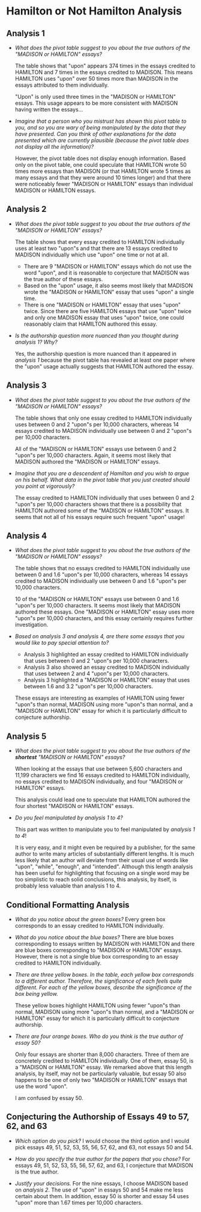 # Hamilton or Not Hamilton Analysis


## Analysis 1

 - *What does the pivot table suggest to you about
   the true authors of the "MADISON or HAMILTON" essays?*

   The table shows that "upon" appears
   374 times in the essays credited to HAMILTON
   and 7 times in the essays credited to MADISON.
   This means HAMILTON uses "upon" over 50 times
   more than MADISON in the essays attributed to
   them individually.

   "Upon" is only used three times in
   the "MADISON or HAMILTON" essays.
   This usage appears to be more consistent
   with MADISON having written the essays...

 - *Imagine that a person who you mistrust has shown this pivot table to you,
   and so you are wary of being manipulated by the data that they have presented.
   Can you think of other explanations for the data presented which are currently plausible
   (because the pivot table does not display all the information)?*

   However, the pivot table does not display enough information.
   Based only on the pivot table, one could speculate that
   HAMILTON wrote 50 times more essays than MADISON
   (or that HAMILTON wrote 5 times as many essays
   and that they were around 10 times longer)
   and that there were noticeably fewer
   "MADISON or HAMILTON" essays than
   individual MADISON or HAMILTON essays.


## Analysis 2

 - *What does the pivot table suggest to you about
   the true authors of the "MADISON or HAMILTON" essays?*

   The table shows that every essay credited to HAMILTON
   individually uses at least two "upon"s and that there are
   13 essays credited to MADISON individually which use
   "upon" one time or not at all.
    - There are 9 "MADISON or HAMILTON" essays which do not
      use the word "upon", and it is reasonable to conjecture
      that MADISON was the true author of these essays.
    - Based on the "upon" usage, it also seems most likely
      that MADISON wrote the "MADISON or HAMILTON" essay
      that uses "upon" a single time.
    - There is one "MADISON or HAMILTON" essay that uses
      "upon" twice. Since there are five HAMILTON essays
      that use "upon" twice and only one MADISON essay
      that uses "upon" twice, one could reasonably claim
      that HAMILTON authored this essay.

 - *Is the authorship question more nuanced than
   you thought during analysis 1? Why?*

   Yes, the authorship question is more nuanced
   than it appeared in *analysis 1* because the
   pivot table has revealed at least one paper
   where the "upon" usage actually suggests that
   HAMILTON authored the essay.


## Analysis 3

 - *What does the pivot table suggest to you about
   the true authors of the "MADISON or HAMILTON" essays?*

   The table shows that
   only one essay credited to HAMILTON individually
   uses between 0 and 2 "upon"s per 10,000 characters,
   whereas 14 essays credited to MADISON individually
   use between 0 and 2 "upon"s per 10,000 characters.

   All of the "MADISON or HAMILTON" essays use
   between 0 and 2 "upon"s per 10,000 characters.
   Again, it seems most likely that MADISON
   authored the "MADISON or HAMILTON" essays.

 - *Imagine that you are a descendent of Hamilton and you wish to argue on his behalf.
   What data in the pivot table that you just created should you point at vigorously?*

   The essay credited to HAMILTON individually that
   uses between 0 and 2 "upon"s per 10,000 characters
   shows that there is a possibility that HAMILTON
   authored some of the "MADISON or HAMILTON" essays.
   It seems that not all of his essays require such
   frequent "upon" usage!


## Analysis 4

 - *What does the pivot table suggest to you about
   the true authors of the "MADISON or HAMILTON" essays?*

   The table shows that
   no essays credited to HAMILTON individually
   use between 0 and 1.6 "upon"s per 10,000 characters,
   whereas 14 essays credited to MADISON individually
   use between 0 and 1.6 "upon"s per 10,000 characters.

   10 of the "MADISON or HAMILTON" essays use
   between 0 and 1.6 "upon"s per 10,000 characters.
   It seems most likely that MADISON authored these essays.
   One "MADISON or HAMILTON" essay uses
   more "upon"s per 10,000 characters,
   and this essay certainly requires
   further investigation.

 - *Based on analysis 3 and analysis 4,
   are there some essays that you would like
   to pay special attention to?*

   - Analysis 3 highlighted an essay credited to HAMILTON individually
     that uses between 0 and 2 "upon"s per 10,000 characters.
   - Analysis 3 also showed an essay credited to MADISON individually
     that uses between 2 and 4 "upon"s per 10,000 characters.
   - Analysis 3 highlighted a "MADISON or HAMILTON" essay
     that uses between 1.6 and 3.2 "upon"s per 10,000 characters.

   These essays are interesting as examples of
   HAMILTON using fewer "upon"s than normal,
   MADISON using more "upon"s than normal,
   and a "MADISON or HAMILTON" essay for which it is
   particularly difficult to conjecture authorship.


## Analysis 5

 - *What does the pivot table suggest to you about
   the true authors of the **shortest** "MADISON or HAMILTON" essays?*

   When looking at the essays that use between
   5,600 characters and 11,199 characters
   we find 16 essays credited to HAMILTON individually,
   no essays credited to MADISON individually,
   and four "MADISON or HAMILTON" essays.

   This analysis could lead one to speculate
   that HAMILTON authored the four shortest
   "MADISON or HAMILTON" essays.

 - *Do you feel manipulated by analysis 1 to 4?*

   This part was written to manipulate you
   to feel manipulated by *analysis 1 to 4*!

   It is very easy,
   and it might even be required by a publisher,
   for the same author to write many articles
   of substantially different lengths.
   It is much less likely that
   an author will deviate from
   their usual use of words like
   "upon", "while", "enough", and "intended".
   Although this length analysis has been useful
   for highlighting that focusing on a single word
   may be too simplistic to reach solid conclusions,
   this analysis, by itself, is probably less valuable
   than analysis 1 to 4.


## Conditional Formatting Analysis

 - *What do you notice about the green boxes?*
   Every green box corresponds to an essay credited to HAMILTON individually.

 - *What do you notice about the blue boxes?*
   There are blue boxes corresponding to essays written by MADISON with HAMILTON and
   there are blue boxes corresponding to "MADISON or HAMILTON" essays. However,
   there is not a single blue box corresponding to an essay credited to HAMILTON individually.

 - *There are three yellow boxes.
   In the table, each yellow box corresponds to a different author.
   Therefore, the significance of each feels quite different.
   For each of the yellow boxes,
   describe the significance of the box being yellow.*

   These yellow boxes highlight
   HAMILTON using fewer "upon"s than normal,
   MADISON using more "upon"s than normal,
   and a "MADISON or HAMILTON" essay for which it is
   particularly difficult to conjecture authorship.

 - *There are four orange boxes.
   Who do you think is the true author of essay 50?*

   Only four essays are shorter than 8,000 characters.
   Three of them are concretely credited to HAMILTON individually.
   One of them, essay 50, is a "MADISON or HAMILTON" essay.
   We remarked above that this length analysis, by itself,
   may not be particularly valuable, but essay 50 also
   happens to be one of only two "MADISON or HAMILTON"
   essays that use the word "upon".

   I am confused by essay 50.


## Conjecturing the Authorship of Essays 49 to 57, 62, and 63

 - *Which option do you pick?*
   I would choose the third option and
   I would pick essays 49, 51, 52, 53, 55, 56, 57, 62, and 63,
   not essays 50 and 54.

 - *How do you specify the true author for the papers that you chose?*
   For essays 49, 51, 52, 53, 55, 56, 57, 62, and 63,
   I conjecture that MADISON is the true author.

 - *Justify your decisions.*
   For the nine essays, I choose MADISON based on *analysis 2*.
   The use of "upon" in essays 50 and 54 make me less certain about them.
   In addition, essay 50 is shorter and essay 54 uses "upon"
   more than 1.67 times per 10,000 characters.

